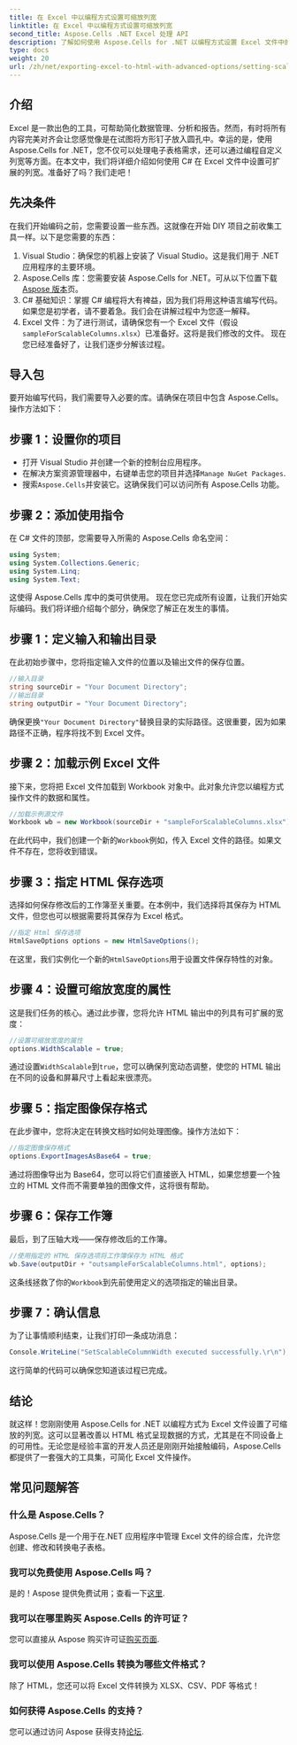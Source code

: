 ```yaml
---
title: 在 Excel 中以编程方式设置可缩放列宽
linktitle: 在 Excel 中以编程方式设置可缩放列宽
second_title: Aspose.Cells .NET Excel 处理 API
description: 了解如何使用 Aspose.Cells for .NET 以编程方式设置 Excel 文件中的可扩展列宽。非常适合高效的数据呈现。
type: docs
weight: 20
url: /zh/net/exporting-excel-to-html-with-advanced-options/setting-scalable-column-width/
---
```

## 介绍
Excel 是一款出色的工具，可帮助简化数据管理、分析和报告。然而，有时将所有内容完美对齐会让您感觉像是在试图将方形钉子放入圆孔中。幸运的是，使用 Aspose.Cells for .NET，您不仅可以处理电子表格需求，还可以通过编程自定义列宽等方面。在本文中，我们将详细介绍如何使用 C# 在 Excel 文件中设置可扩展的列宽。准备好了吗？我们走吧！
## 先决条件
在我们开始编码之前，您需要设置一些东西。这就像在开始 DIY 项目之前收集工具一样。以下是您需要的东西：
1. Visual Studio：确保您的机器上安装了 Visual Studio。这是我们用于 .NET 应用程序的主要环境。
2.  Aspose.Cells 库：您需要安装 Aspose.Cells for .NET。可从以下位置下载[Aspose 版本](https://releases.aspose.com/cells/net/)页。 
3. C# 基础知识：掌握 C# 编程将大有裨益，因为我们将用这种语言编写代码。如果您是初学者，请不要着急。我们会在讲解过程中为您逐一解释。
4.  Excel 文件：为了进行测试，请确保您有一个 Excel 文件（假设`sampleForScalableColumns.xlsx`）已准备好。这将是我们修改的文件。
现在您已经准备好了，让我们逐步分解该过程。
## 导入包
要开始编写代码，我们需要导入必要的库。请确保在项目中包含 Aspose.Cells。操作方法如下：
## 步骤 1：设置你的项目
- 打开 Visual Studio 并创建一个新的控制台应用程序。
- 在解决方案资源管理器中，右键单击您的项目并选择`Manage NuGet Packages`.
- 搜索`Aspose.Cells`并安装它。这确保我们可以访问所有 Aspose.Cells 功能。
## 步骤 2：添加使用指令
在 C# 文件的顶部，您需要导入所需的 Aspose.Cells 命名空间：
```csharp
using System;
using System.Collections.Generic;
using System.Linq;
using System.Text;
```
这使得 Aspose.Cells 库中的类可供使用。
现在您已完成所有设置，让我们开始实际编码。我们将详细介绍每个部分，确保您了解正在发生的事情。
## 步骤 1：定义输入和输出目录
在此初始步骤中，您将指定输入文件的位置以及输出文件的保存位置。 
```csharp
//输入目录
string sourceDir = "Your Document Directory"; 
//输出目录
string outputDir = "Your Document Directory"; 
```
确保更换`"Your Document Directory"`替换目录的实际路径。这很重要，因为如果路径不正确，程序将找不到 Excel 文件。
## 步骤 2：加载示例 Excel 文件
接下来，您将把 Excel 文件加载到 Workbook 对象中。此对象允许您以编程方式操作文件的数据和属性。
```csharp
//加载示例源文件
Workbook wb = new Workbook(sourceDir + "sampleForScalableColumns.xlsx");
```
在此代码中，我们创建一个新的`Workbook`例如，传入 Excel 文件的路径。如果文件不存在，您将收到错误。
## 步骤 3：指定 HTML 保存选项
选择如何保存修改后的工作簿至关重要。在本例中，我们选择将其保存为 HTML 文件，但您也可以根据需要将其保存为 Excel 格式。
```csharp
//指定 Html 保存选项
HtmlSaveOptions options = new HtmlSaveOptions();
```
在这里，我们实例化一个新的`HtmlSaveOptions`用于设置文件保存特性的对象。
## 步骤 4：设置可缩放宽度的属性
这是我们任务的核心。通过此步骤，您将允许 HTML 输出中的列具有可扩展的宽度：
```csharp
//设置可缩放宽度的属性
options.WidthScalable = true;
```
通过设置`WidthScalable`到`true`，您可以确保列宽动态调整，使您的 HTML 输出在不同的设备和屏幕尺寸上看起来很漂亮。
## 步骤 5：指定图像保存格式 
在此步骤中，您将决定在转换文档时如何处理图像。操作方法如下：
```csharp
//指定图像保存格式
options.ExportImagesAsBase64 = true;
```
通过将图像导出为 Base64，您可以将它们直接嵌入 HTML，如果您想要一个独立的 HTML 文件而不需要单独的图像文件，这将很有帮助。
## 步骤 6：保存工作簿 
最后，到了压轴大戏——保存修改后的工作簿。 
```csharp
//使用指定的 HTML 保存选项将工作簿保存为 HTML 格式
wb.Save(outputDir + "outsampleForScalableColumns.html", options);
```
这条线拯救了你的`Workbook`到先前使用定义的选项指定的输出目录。 
## 步骤 7：确认信息
为了让事情顺利结束，让我们打印一条成功消息：
```csharp
Console.WriteLine("SetScalableColumnWidth executed successfully.\r\n");
```
这行简单的代码可以确保您知道该过程已完成。
## 结论
就这样！您刚刚使用 Aspose.Cells for .NET 以编程方式为 Excel 文件设置了可缩放的列宽。这可以显著改善以 HTML 格式呈现数据的方式，尤其是在不同设备上的可用性。无论您是经验丰富的开发人员还是刚刚开始接触编码，Aspose.Cells 都提供了一套强大的工具集，可简化 Excel 文件操作。
## 常见问题解答
### 什么是 Aspose.Cells？
Aspose.Cells 是一个用于在.NET 应用程序中管理 Excel 文件的综合库，允许您创建、修改和转换电子表格。
### 我可以免费使用 Aspose.Cells 吗？
是的！Aspose 提供免费试用；查看一下[这里](https://releases.aspose.com/).
### 我可以在哪里购买 Aspose.Cells 的许可证？
您可以直接从 Aspose 购买许可证[购买页面](https://purchase.aspose.com/buy).
### 我可以使用 Aspose.Cells 转换为哪些文件格式？
除了 HTML，您还可以将 Excel 文件转换为 XLSX、CSV、PDF 等格式！
### 如何获得 Aspose.Cells 的支持？
您可以通过访问 Aspose 获得支持[论坛](https://forum.aspose.com/c/cells/9).